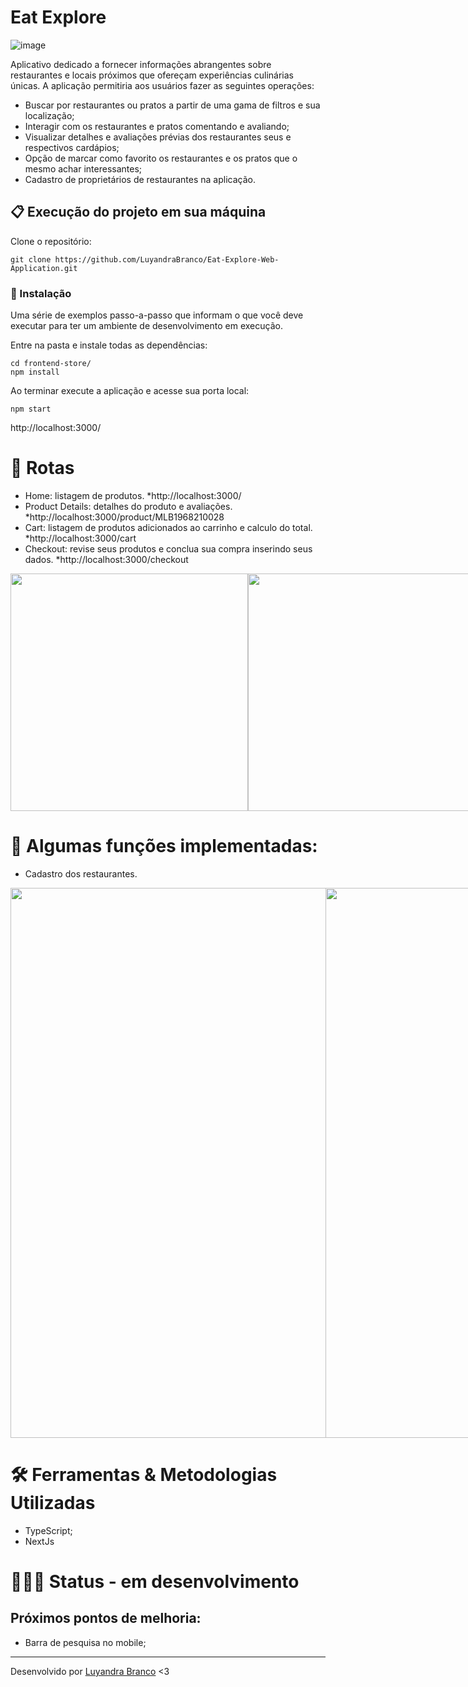 # Eat Explore 

![image](https://github.com/LuyandraBranco/Eat-Explore-Web-Application/assets/94245234/13f1a8de-c7c1-403c-9a88-f2e3ef306755)

Aplicativo dedicado a fornecer informações abrangentes sobre restaurantes e locais próximos que ofereçam experiências culinárias únicas. A aplicação permitiria aos usuários fazer as seguintes operações:
- Buscar por restaurantes ou pratos a partir de uma gama de filtros e sua localização;
- Interagir com os restaurantes e pratos comentando e avaliando;
- Visualizar detalhes e avaliações prévias dos restaurantes seus e respectivos cardápios;
- Opção de marcar como favorito os restaurantes e os pratos que o mesmo achar interessantes;
- Cadastro de proprietários de restaurantes na aplicação.

## 📋 Execução  do projeto em sua máquina

Clone o repositório:

```
git clone https://github.com/LuyandraBranco/Eat-Explore-Web-Application.git
```

### 🔧 Instalação

Uma série de exemplos passo-a-passo que informam o que você deve executar para ter um ambiente de desenvolvimento em execução.

Entre na pasta e instale todas as dependências:

```
cd frontend-store/
npm install
```

Ao terminar execute a aplicação e acesse sua porta local:

```
npm start
```
http://localhost:3000/
# 🔎 Rotas

- Home: listagem de produtos. *http://localhost:3000/
- Product Details: detalhes do produto e avaliações. *http://localhost:3000/product/MLB1968210028
- Cart: listagem de produtos adicionados ao carrinho e calculo do total. *http://localhost:3000/cart
- Checkout: revise seus produtos e conclua sua compra inserindo seus dados. *http://localhost:3000/checkout

<div style="display: flex">
   <img src="https://user-images.githubusercontent.com/99822908/193632004-d8daf9ce-8ffd-4d86-ac0a-9e9fafd2c879.png" height="380px"></img>
   <img src="https://user-images.githubusercontent.com/99822908/193632187-955e6538-8535-42b8-a021-887dc2a13e11.png" height="380px"></img>
   <img src="https://user-images.githubusercontent.com/99822908/193632451-30305f0f-c5e2-4242-9a7c-8c9070bb1eb3.png" height="380px"></img>
   <img src="https://user-images.githubusercontent.com/99822908/193632717-da43ed21-eaa5-4b4b-a762-b8050dd6768f.png" height="380px"></img>
</div>

# 🤹 Algumas funções implementadas:

- Cadastro dos restaurantes.

<div style="display: flex">
   <img src="![image](https://github.com/LuyandraBranco/Eat-Explore-Web-Application/assets/94245234/6ff42b34-0d41-4fff-9e4d-1122e3307780)" width="880px"></img>
   <img src="![image](https://github.com/LuyandraBranco/Eat-Explore-Web-Application/assets/94245234/28ece019-4e71-44c5-9db3-c2cd2f54ede7)
" width="880px"></img>
</div>

# 🛠 Ferramentas & Metodologias Utilizadas

* TypeScript;
* NextJs

# 🧑🏻‍💻 Status - em desenvolvimento

## Próximos pontos de melhoria:

- Barra de pesquisa no mobile;

---
Desenvolvido por [Luyandra Branco](https://www.linkedin.com/in/luyandra-branco-494973206/) <3
